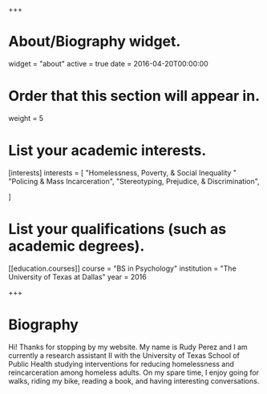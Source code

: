 +++
# About/Biography widget.
widget = "about"
active = true
date = 2016-04-20T00:00:00

# Order that this section will appear in.
weight = 5

# List your academic interests.
[interests]
  interests = [
   "Homelessness, Poverty, & Social Inequality "
   "Policing & Mass Incarceration",
   "Stereotyping, Prejudice, & Discrimination",
    
    
  ]

# List your qualifications (such as academic degrees).
[[education.courses]]
  course = "BS in Psychology"
  institution = "The University of Texas at Dallas"
  year = 2016
 
+++

# Biography

Hi! Thanks for stopping by my website. My name is Rudy Perez and I am currently a research assistant II with the University of Texas School of Public Health studying interventions for reducing homelessness and reincarceration among homeless adults. On my spare time, I enjoy going for walks, riding my bike, reading a book, and having interesting conversations.
